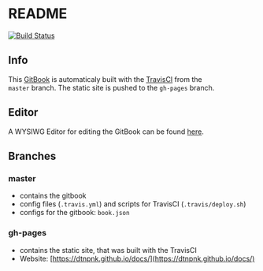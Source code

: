 # README

[![Build Status](https://travis-ci.org/dtpnk/docs.svg?branch=master)](https://travis-ci.org/dtpnk/docs)

## Info

This [GitBook](https://www.gitbook.com/ "GitBook") is automaticaly built with the [TravisCI](https://travis-ci.org/ "TravisCI") from the  
`master` branch. The static site is pushed to the `gh-pages` branch.

## Editor

A WYSIWG Editor for editing the GitBook can be found [here](https://www.gitbook.com/editor).

## Branches

### **master**

* contains the gitbook
* config files \(`.travis.yml`\) and scripts for TravisCI \(`.travis/deploy.sh`\)
* configs for the gitbook: `book.json`

### **gh-pages**

* contains the static site, that was built with the TravisCI
* Website: [https://dtnpnk.github.io/docs/](https://dtnpnk.github.io/docs/)



